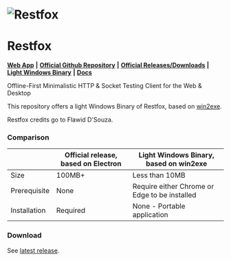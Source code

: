 # ![Restfox](https://raw.github.com/flawiddsouza/Restfox/main/packages/ui/public/pwa-192x192.png "Restfox")

# Restfox

[**Web App**](https://restfox.dev) **|** [**Official Github Repository**](https://github.com/flawiddsouza/Restfox) **|** [**Official Releases/Downloads**](https://github.com/flawiddsouza/Restfox/releases) **|** [**Light Windows Binary**](https://github.com/JulienChebance/Restfox.Light/releases/latest) **|** [**Docs**](https://docs.restfox.dev)

Offline-First Minimalistic HTTP & Socket Testing Client for the Web & Desktop

This repository offers a light Windows Binary of Restfox, based on [win2exe](https://github.com/JulienChebance/web2exe).

Restfox credits go to Flawid D'Souza.

### Comparison

|              | Official release, based on Electron | Light Windows Binary, based on win2exe        |
| ------------ | ----------------------------------- | --------------------------------------------- |
| Size         | 100MB+                              | Less than 10MB                                |
| Prerequisite | None                                | Require either Chrome or Edge to be installed |
| Installation | Required                            | None - Portable application                   |

### Download

See [latest release](https://github.com/JulienChebance/Restfox.Light/releases/latest).